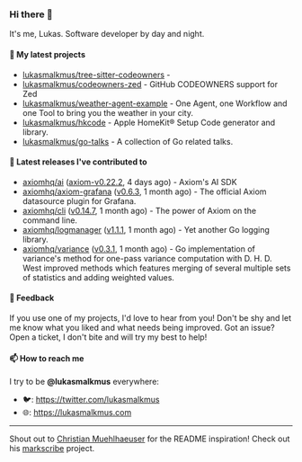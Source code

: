 ### Hi there 👋

It's me, Lukas. Software developer by day and night.

#### 🌱 My latest projects

- [lukasmalkmus/tree-sitter-codeowners](https://github.com/lukasmalkmus/tree-sitter-codeowners) - 
- [lukasmalkmus/codeowners-zed](https://github.com/lukasmalkmus/codeowners-zed) - GitHub CODEOWNERS support for Zed
- [lukasmalkmus/weather-agent-example](https://github.com/lukasmalkmus/weather-agent-example) - One Agent, one Workflow and one Tool to bring you the weather in your city.
- [lukasmalkmus/hkcode](https://github.com/lukasmalkmus/hkcode) - Apple HomeKit® Setup Code generator and library.
- [lukasmalkmus/go-talks](https://github.com/lukasmalkmus/go-talks) - A collection of Go related talks.

#### 🔭 Latest releases I've contributed to

- [axiomhq/ai](https://github.com/axiomhq/ai) ([axiom-v0.22.2](https://github.com/axiomhq/ai/releases/tag/axiom-v0.22.2), 4 days ago) - Axiom&#39;s AI SDK
- [axiomhq/axiom-grafana](https://github.com/axiomhq/axiom-grafana) ([v0.6.3](https://github.com/axiomhq/axiom-grafana/releases/tag/v0.6.3), 1 month ago) - The official Axiom datasource plugin for Grafana.
- [axiomhq/cli](https://github.com/axiomhq/cli) ([v0.14.7](https://github.com/axiomhq/cli/releases/tag/v0.14.7), 1 month ago) - The power of Axiom on the command line.
- [axiomhq/logmanager](https://github.com/axiomhq/logmanager) ([v1.1.1](https://github.com/axiomhq/logmanager/releases/tag/v1.1.1), 1 month ago) - Yet another Go logging library.
- [axiomhq/variance](https://github.com/axiomhq/variance) ([v0.3.1](https://github.com/axiomhq/variance/releases/tag/v0.3.1), 1 month ago) - Go implementation of variance&#39;s method for one-pass variance computation with D. H. D. West improved methods which features merging of several multiple sets of statistics and adding weighted values.

#### 💬 Feedback

If you use one of my projects, I'd love to hear from you! Don't be shy and let
me know what you liked and what needs being improved. Got an issue? Open a
ticket, I don't bite and will try my best to help!

#### 📫 How to reach me

I try to be **@lukasmalkmus** everywhere:

- 🐦: https://twitter.com/lukasmalkmus
- 🌐: https://lukasmalkmus.com

---

Shout out to [Christian Muehlhaeuser](https://github.com/muesli) for the README
inspiration! Check out his [markscribe](https://github.com/muesli/markscribe)
project.
